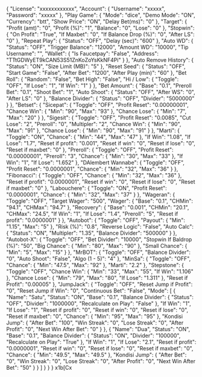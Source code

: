 {
    "License": "xxxxxxxxxxxx",
    "Account": {
        "Username": "xxxxx",
        "Password": "xxxxx"
    },
    "Play Game": {
        "Mode": "dice",
        "Demo Mode": "ON",        "Currency": "btt",
        "Show Price": "ON",
        "Delay Bet(ms)": "0"
    },
    "Target": {
        "Profit (amt)": "0",
        "Profit (%)": "1",
        "Balance": "0",
        "Lose": "0"
    },
    "Stopwin": {
        "On Profit": "True",
        "If Maxbet": "0",
        "If Balance Drop (%)": "0",
        "After LS": "0"
    },
    "Repeat Play": {
        "Status": "OFF",
        "Delay (sec)": "600"
    },
    "Auto WD": {
        "Status": "OFF",
        "Trigger Balance": "12000",
        "Amount WD": "10000",
        "Tip Username": "",
        "Wallet": {
            "Is Faucetpay": "False",
            "Address": "TTtGDWyET9kCAN53S51ZnKoZoYsKkNF4Pi"
        }
    },
    "Auto Remove History": {
        "Status": "ON",
        "Size Limit (MB)": "5"
    },
    "Reset Seed": {
        "Status": "OFF",
        "Start Game": "False",
        "After Bet": "1200",
        "After Play (min)": "60"
    },
    "Bet Roll": {
        "Random": "False",
        "Bet High": "False",
        "Hi / Low": {
            "Toggle": "OFF",
            "If Lose": "1",
            "If Win": "1"
        }
    },
    "Bet Amount": {
        "Base": "0.1",
        "Preroll Bet": "0.1",
        "Shoot Bet": "1",
        "Auto Shoot": {
            "Status": "OFF",
            "After WS": "0",
            "After LS": "0"
        },
        "Balance Divider": {
            "Status": "OFF",
            "Divider": "5000000"
        }
    },
    "Betset": {
        "Sicepat": {
            "Toggle": "OFF",
            "Profit Reset": "0.00000001",
            "Chance Win": {
                "Min": "90",
                "Max": "93"
            },
            "Chance Lose": {
                "Min": "7",
                "Max": "20"
            }
        },
        "Sigesit": {
            "Toggle": "OFF",
            "Profit Reset": "0.0085",
            "Cut Lose": "2",
            "Preroll": "0",
            "Multipler": "2",
            "Chance Win": {
                "Min": "90",
                "Max": "91"
            },
            "Chance Lose": {
                "Min": "90",
                "Max": "91"
            }
        },
        "Marti": {
            "Toggle": "ON",
            "Chance": {
                "Min": "44",
                "Max": "47"
            },
            "If Win": "1.08",
            "If Lose": "1.7",
            "Reset if profit": "0.001",
            "Reset if win": "0",
            "Reset if lose": "0",
            "Reset if maxbet": "0"
        },
        "Preroll": {
            "Toggle": "OFF",
            "Profit Reset": "0.00000001",
            "Preroll": "3",
            "Chance": {
                "Min": "30",
                "Max": "33"
            },
            "If Win": "1",
            "If Lose": "1.652"
        },
        "DAlembert Wannabe": {
            "Toggle": "OFF",
            "Profit Reset": "0.0000001",
            "Chance": {
                "Min": "32",
                "Max": "36"
            }
        },
        "Fibonacci": {
            "Toggle": "OFF",
            "Chance": {
                "Min": "32",
                "Max": "36"
            },
            "Reset if profit": "0.0000001",
            "Reset if win": "0",
            "Reset if lose": "0",
            "Reset if maxbet": "0"
        },
        "Labouchere": {
            "Toggle": "ON",
            "Profit Reset": "0.0000001",
            "Chance": {
                "Min": "32",
                "Max": "37"
            }
        },
        "Wageran": {
            "Toggle": "OFF",
            "Target Wager": "500",
            "Wager": {
                "Base": "0.1",
                "CHMin": "94.1",
                "CHMax": "94.7"
            },
            "Recovery": {
                "Base": "0.001",
                "CHMin": "20.1",
                "CHMax": "24.5",
                "If Win": "1",
                "If Lose": "1.4",
                "Preroll": "5",
                "Reset if profit": "0.0000001"
            }
        },
        "Autobot": {
            "Toggle": "OFF",
            "Payout": {
                "Min": "1.15",
                "Max": "5"
            },
            "Risk (%)": "0.8",
            "Reverse Logic": "False",
            "Auto Calc": {
                "Status": "ON",
                "Multipler": "1.35",
                "Balance Divider": "500000"
            }
        },
        "Autobot-X": {
            "Toggle": "OFF",
            "Bet Divider": "10000",
            "Stopwin If Baldrop (%)": "50",
            "Big Chance": {
                "Min": "80",
                "Max": "90"
            },
            "Small Chance": {
                "Min": "5",
                "Max": "15"
            }
        },
        "MrBOT": {
            "Toggle": "OFF",
            "Balance Divider": "0",
            "Auto Shoot": "False",
            "Algo (1 - 5)": "4"
        },
        "MinSa": {
            "Toggle": "OFF",
            "Chance": {
                "Min": "47.5",
                "Max": "92"
            },
            "Marti": "2.2"
        },
        "Stepstone": {
            "Toggle": "OFF",
            "Chance Win": {
                "Min": "33",
                "Max": "55",
                "If Win": "1.106"
            },
            "Chance Lose": {
                "Min": "79",
                "Max": "80",
                "If Lose": "1.311"
            },
            "Reset if Profit": "0.00005"
        },
        "JumpJack": {
            "Toggle": "OFF",
            "Reset Jump if Profit": "0",
            "Reset Jump if Win": "0",
            "Continuous Bet": "False",
            "Mode": [
                {
                    "Name": "Satu",
                    "Status": "ON",
                    "Base": "0.1",
                    "Balance Divider": {
                        "Status": "OFF",
                        "Divider": "1000000",
                        "Recalculate on Play": "False"
                    },
                    "If Win": "1",
                    "If Lose": "1",
                    "Reset if profit": "0",
                    "Reset if win": "0",
                    "Reset if lose": "0",
                    "Reset if maxbet": "0",
                    "Chance": {
                        "Min": "95",
                        "Max": "95"
                    },
                    "Kondisi Jump": {
                        "After Bet": "100",
                        "Win Streak": "0",
                        "Lose Streak": "0",
                        "After Profit": "0",
                        "Next Win After Bet": "0"
                    }
                },
                {
                    "Name": "Dua",
                    "Status": "ON",
                    "Base": "0.1",
                    "Balance Divider": {
                        "Status": "ON",
                        "Divider": "100000",
                        "Recalculate on Play": "True"
                    },
                    "If Win": "1",
                    "If Lose": "2.1",
                    "Reset if profit": "0.0000001",
                    "Reset if win": "0",
                    "Reset if lose": "0",
                    "Reset if maxbet": "0",
                    "Chance": {
                        "Min": "49.5",
                        "Max": "49.5"
                    },
                    "Kondisi Jump": {
                        "After Bet": "0",
                        "Win Streak": "0",
                        "Lose Streak": "0",
                        "After Profit": "0",
                        "Next Win After Bet": "50"
                    }
                }
            ]
        }
    }
}
x1b[Cx

